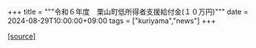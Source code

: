 +++
title = """令和６年度　栗山町低所得者支援給付金(１０万円)"""
date = 2024-08-29T10:00:00+09:00
tags = ["kuriyama","news"]
+++


[[source]](https://www.town.kuriyama.hokkaido.jp/soshiki/39/28251.html)
